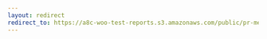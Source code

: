```yaml
---
layout: redirect
redirect_to: https://a8c-woo-test-reports.s3.amazonaws.com/public/pr-merge/41707/api/index.html
---
```

